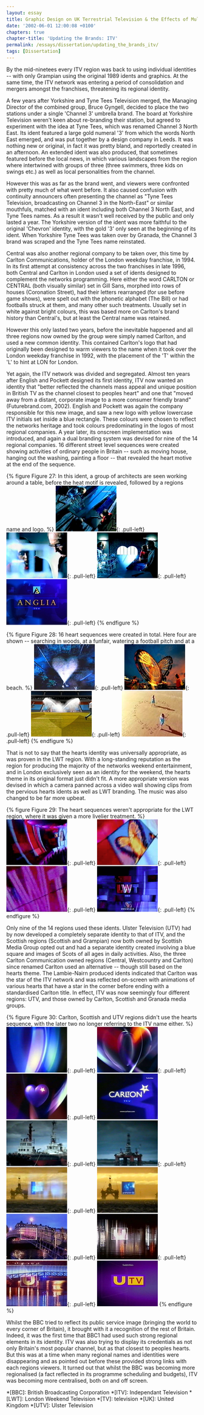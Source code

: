 ```yaml
---
layout: essay
title: Graphic Design on UK Terrestrial Television & the Effects of Multi-Channel Growth
date: '2002-06-01 12:00:08 +0100'
chapters: true
chapter-title: 'Updating the Brands: ITV'
permalink: /essays/dissertation/updating_the_brands_itv/
tags: [Dissertation]
---
```

By the mid-ninetees every ITV region was back to using individual identities -- with only Grampian using the original 1989 idents and graphics. At the same time, the ITV network was entering a period of consolidation and mergers amongst the franchises, threatening its regional identity.

A few years after Yorkshire and Tyne Tees Television merged, the Managing Director of the combined group, Bruce Gyngell, decided to place the two stations under a single 'Channel 3' umbrella brand. The board at Yorkshire Television weren't keen about re-branding their station, but agreed to experiment with the idea at Tyne Tees, which was renamed Channel 3 North East. Its ident featured a large gold numeral '3' from which the words North East emerged, and was put together by a design company in Leeds. It was nothing new or original, in fact it was pretty bland, and reportedly created in an afternoon. An extended ident was also produced, that sometimes featured before the local news, in which various landscapes from the region where intertwined with groups of three (three swimmers, three kids on swings etc.) as well as local personalities from the channel.

However this was as far as the brand went, and viewers were confronted with pretty much of what went before. It also caused confusion with continuity announcers often presenting the channel as "Tyne Tees Television, broadcasting on Channel 3 in the North-East" or similar mouthfuls, matched with an ident including both Channel 3 North East, and Tyne Tees names. As a result it wasn't well received by the public and only lasted a year. The Yorkshire version of the ident was more faithful to the original 'Chevron' identity, with the gold '3' only seen at the beginning of its ident. When Yorkshire Tyne Tees was taken over by Granada, the Channel 3 brand was scraped and the Tyne Tees name reinstated.

Central was also another regional company to be taken over, this time by Carlton Communications, holder of the London weekday franchise, in 1994. In its first attempt at consistency across the two franchises in late 1996, both Central and Carlton in London used a set of idents designed to complement the networks programming. Here either the word CARLTON or CENTRAL (both visually similar) set in Gill Sans, morphed into rows of houses (Coronation Street), had their letters rearranged (for use before game shows), were spelt out with the phonetic alphabet (The Bill) or had footballs struck at them, and many other such treatments. Usually set in white against bright colours, this was based more on Carlton's brand history than Central's, but at least the Central name was retained.

However this only lasted two years, before the inevitable happened and all three regions now owned by the group were simply named Carlton, and used a new common identity. This contained Carlton's logo that had originally been designed to warm viewers to the name when it took over the London weekday franchise in 1992, with the placement of the 'T' within the 'L' to hint at LON for London.

Yet again, the ITV network was divided and segregated. Almost ten years after English and Pockett designed its first identity, ITV now wanted an identity that "better reflected the channels mass appeal and unique position in British TV as the channel closest to peoples heart" and one that "moved away from a distant, corporate image to a more consumer friendly brand" (Futurebrand.com, 2002). English and Pockett was again the company responsible for this new image, and saw a new logo with yellow lowercase ITV initials set inside a blue rectangle. These colours were chosen to reflect the networks heritage and took colours predominating in the logos of most regional companies. A year later, its onscreen implementation was introduced, and again a dual branding system was devised for nine of the 14 regional companies. 16 different street level sequences were created showing activities of ordinary people in Britain -- such as moving house, hanging out the washing, painting a floor -- that revealed the heart motive at the end of the sequence.

{% figure Figure 27: In this ident, a group of architects are seen working around a table, before the heat motif is revealed, followed by a regions name and logo. %}
![Anglia ITV hearts ident, 1999](/assets/images/essays/dissertation/figure-27a.png){: .pull-left}
![Anglia ITV hearts ident, 1999](/assets/images/essays/dissertation/figure-27b.png){: .pull-left}
![Anglia ITV hearts ident, 1999](/assets/images/essays/dissertation/figure-27c.png){: .pull-left}
![Anglia ITV hearts ident, 1999](/assets/images/essays/dissertation/figure-27d.png){: .pull-left}
{% endfigure %}

{% figure Figure 28: 16 heart sequences were created in total. Here four are shown -- searching in woods, at a funfair, watering a football pitch and at a beach. %}
!['Search Lights' hearts sequence](/assets/images/essays/dissertation/figure-28a.png){: .pull-left}
!['Funfair' hearts sequence](/assets/images/essays/dissertation/figure-28b.png){: .pull-left}
!['Football Pitch' hearts sequence](/assets/images/essays/dissertation/figure-28c.png){: .pull-left}
!['Beach' hearts sequence](/assets/images/essays/dissertation/figure-28d.png){: .pull-left}
{% endfigure %}

That is not to say that the hearts identity was universally appropriate, as was proven in the LWT region. With a long-standing reputation as the region for producing the majority of the networks weekend entertainment, and in London exclusively seen as an identity for the weekend, the hearts theme in its original format just didn't fit. A more appropriate version was devised in which a camera panned across a video wall showing clips from the pervious hearts idents as well as LWT branding. The music was also changed to be far more upbeat.

{% figure Figure 29: The heart sequences weren't appropriate for the LWT region, where it was given a more livelier treatment. %}
![LWT 'Videowall' ident, 2000](/assets/images/essays/dissertation/figure-29a.png){: .pull-left}
![LWT 'Videowall' ident, 2000](/assets/images/essays/dissertation/figure-29b.png){: .pull-left}
![LWT 'Videowall' ident, 2000](/assets/images/essays/dissertation/figure-29c.png){: .pull-left}
![LWT 'Videowall' ident, 2000](/assets/images/essays/dissertation/figure-29d.png){: .pull-left}
{% endfigure %}

Only nine of the 14 regions used these idents. Ulster Television (UTV) had by now developed a completely separate identity to that of ITV, and the Scottish regions (Scottish and Grampian) now both owned by Scottish Media Group opted out and had a separate identity created involving a blue square and images of Scots of all ages in daily activities. Also, the three Carlton Communication owned regions (Central, Westcountry and Carlton) since renamed Carlton used an alternative -- though still based on the hearts theme. The Lambie-Nairn produced idents indicated that Carlton was the star of the ITV network and was reflected on-screen with animations of various hearts that have a star in the corner before ending with a standardised Carlton title. In effect, ITV was now seemingly four different regions: UTV, and those owned by Carlton, Scottish and Granada media groups.

{% figure Figure 30: Carlton, Scottish and UTV regions didn't use the hearts sequence, with the later two no longer referring to the ITV name either. %}
![Carlton ident, 1999](/assets/images/essays/dissertation/figure-30a.png){: .pull-left}
![Carlton ident, 1999](/assets/images/essays/dissertation/figure-30b.png){: .pull-left}
![Carlton ident, 1999](/assets/images/essays/dissertation/figure-30c.png){: .pull-left}
![Carlton ident, 1999](/assets/images/essays/dissertation/figure-30d.png)<br/>
![Grampian Television ident, 1999](/assets/images/essays/dissertation/figure-30e.png){: .pull-left}
![Grampian Television ident, 1999](/assets/images/essays/dissertation/figure-30f.png){: .pull-left}
![Grampian Television ident, 1999](/assets/images/essays/dissertation/figure-30g.png){: .pull-left}
![Grampian Television ident, 1999](/assets/images/essays/dissertation/figure-30h.png)<br/>
![UTV ident, 1999](/assets/images/essays/dissertation/figure-30i.png){: .pull-left}
![UTV ident, 1999](/assets/images/essays/dissertation/figure-30j.png){: .pull-left}
![UTV ident, 1999](/assets/images/essays/dissertation/figure-30k.png){: .pull-left}
![UTV ident, 1999](/assets/images/essays/dissertation/figure-30l.png)
{% endfigure %}

Whilst the BBC tried to reflect its public service image (bringing the world to every corner of Britain), it brought with it a recognition of the rest of Britain. Indeed, it was the first time that BBC1 had used such strong regional elements in its identity. ITV was also trying to display its credentials as not only Britain's most popular channel, but as that closest to peoples hearts. But this was at a time when many regional names and identities were disappearing and as pointed out before these provided strong links with each regions viewers. It turned out that whilst the BBC was becoming more regionalised (a fact reflected in its programme scheduling and budgets), ITV was becoming more centralised, both on and off screen.

*[BBC]: British Broadcasting Corporation
*[ITV]: Independant Television
*[LWT]: London Weekend Television
*[TV]: television
*[UK]: United Kingdom
*[UTV]: Ulster Television
